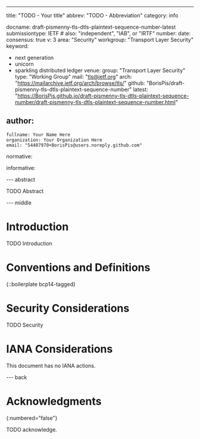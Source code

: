 ---
title: "TODO - Your title"
abbrev: "TODO - Abbreviation"
category: info

docname: draft-pismenny-tls-dtls-plaintext-sequence-number-latest
submissiontype: IETF  # also: "independent", "IAB", or "IRTF"
number:
date:
consensus: true
v: 3
area: "Security"
workgroup: "Transport Layer Security"
keyword:
 - next generation
 - unicorn
 - sparkling distributed ledger
venue:
  group: "Transport Layer Security"
  type: "Working Group"
  mail: "tls@ietf.org"
  arch: "https://mailarchive.ietf.org/arch/browse/tls/"
  github: "BorisPis/draft-pismenny-tls-dtls-plaintext-sequence-number"
  latest: "https://BorisPis.github.io/draft-pismenny-tls-dtls-plaintext-sequence-number/draft-pismenny-tls-dtls-plaintext-sequence-number.html"

author:
 -
    fullname: Your Name Here
    organization: Your Organization Here
    email: "54407970+BorisPis@users.noreply.github.com"

normative:

informative:


--- abstract

TODO Abstract


--- middle

# Introduction

TODO Introduction


# Conventions and Definitions

{::boilerplate bcp14-tagged}


# Security Considerations

TODO Security


# IANA Considerations

This document has no IANA actions.


--- back

# Acknowledgments
{:numbered="false"}

TODO acknowledge.
